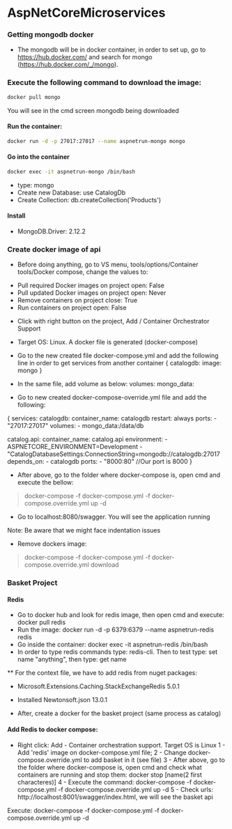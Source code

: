 # AspNetCoreMicroservices

### Getting mongodb docker
* The mongodb will be in docker container, in order to set up, go to https://hub.docker.com/ and search for mongo (https://hub.docker.com/_/mongo). 


### Execute the following command to download the image: 
```bash 
docker pull mongo
```

You will see in the cmd screen mongodb being downloaded

#### Run the container:

```bash 
docker run -d -p 27017:27017 --name aspnetrun-mongo mongo
```

#### Go into the container
```bash 
docker exec -it aspnetrun-mongo /bin/bash
```
* type: mongo
* Create new Database: use CatalogDb
* Create Collection: db.createCollection('Products')

#### Install

* MongoDB.Driver: 2.12.2


### Create docker image of api
* Before doing anything, go to VS menu, tools/options/Container tools/Docker compose, change the values to:
 - Pull required Docker images on project open: False
 - Pull updated Docker images on project open: Never
 - Remove containers on project close: True
 - Run containers on project open: False

 * Click with right button on the project, Add / Container Orchestrator Support
 * Target OS: Linux. A docker file is generated (docker-compose)
 * Go to the new created file docker-compose.yml and add the following line in order to get services from another container
 {
     catalogdb:
       image: mongo
 }
 
 * In the same file, add volume as below:
 volumes:
   mongo_data:

 * Go to new created docker-compose-override.yml file and add the following:

 {
services:
  catalogdb:
    container_name: catalogdb
    restart: always
    ports:
      - "27017:27017" 
    volumes:
      - mongo_data:/data/db

  catalog.api:
    container_name: catalog.api
    environment:
      - ASPNETCORE_ENVIRONMENT=Development
      - "CatalogDatabaseSettings:ConnectionString=mongodb://catalogdb:27017
    depends_on:
      - catalogdb
    ports:
      - "8000:80" //Our port is 8000
 }

 * After above, go to the folder where docker-compose is, open cmd and execute the bellow:
 > docker-compose -f docker-compose.yml -f docker-compose.override.yml up -d
 
 
 * Go to localhost:8080/swagger. You will see the application running

 Note: Be aware that we might face indentation issues
 
  * Remove dockers image:
 > docker-compose -f docker-compose.yml -f docker-compose.override.yml download
 
 
### Basket Project

#### Redis
* Go to docker hub and look for redis image, then open cmd and execute: docker pull redis
* Run the image: docker run -d -p 6379:6379 --name aspnetrun-redis redis
* Go inside the container: docker exec -it aspnetrun-redis /bin/bash
* In order to type redis commands type: redis-cli. Then to test type: set name "anything", then type: get name

 ** For the context file, we have to add redis from nuget packages: 
 * Microsoft.Extensions.Caching.StackExchangeRedis 5.0.1
 * Installed Newtonsoft.json 13.0.1


 * After, create a docker for the basket project (same process as catalog)

#### Add Redis to docker compose: 
* Right click: Add - Container orchestration support. Target OS is Linux
 1 - Add 'redis' image on docker-compose.yml file;
 2 - Change docker-compose.override.yml to add basket in it (see file)
 3 - After above, go to the folder where docker-compose is, open cmd and check what containers are running and stop them: docker stop [name(2 first characteres)]
 4 - Execute the command: docker-compose -f docker-compose.yml -f docker-compose.override.yml up -d
 5 - Check urls: http://localhost:8001/swagger/index.html, we will see the basket api
 
Execute: docker-compose -f docker-compose.yml -f docker-compose.override.yml up -d
